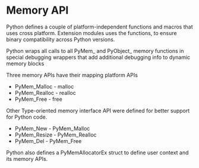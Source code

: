 # Memory API

Python defines a couple of platform-independent functions and macros that uses cross platform. Extension modules uses the functions, to ensure binary compatibility across Python versions.

Python wraps all calls to all PyMem_ and PyObject_ memory functions in special debugging wrappers that add additional debugging info to dynamic memory blocks

Three memory APIs have their mapping platform APIs

* PyMem_Malloc - malloc
* PyMem_Realloc - realloc
* PyMem_Free - free

Other Type-oriented memory interface API were defined for better support for Python code.

* PyMem_New - PyMem_Malloc
* PyMem_Resize - PyMem_Realloc
* PyMem_Del - PyMem_Free

Python also defines a PyMemAllocatorEx struct to define user context and its memory APIs.

